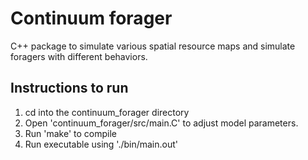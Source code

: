 # Continuum forager
C++ package to simulate various spatial resource maps and simulate foragers with different behaviors.

Instructions to run
-------------------
1. cd into the continuum_forager directory
2. Open 'continuum_forager/src/main.C' to adjust model parameters.
3. Run 'make' to compile
4. Run executable using './bin/main.out'

